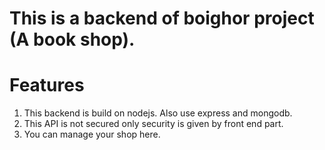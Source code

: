 # This is a backend of boighor project (A book shop).

# Features

1. This backend is build on nodejs. Also use express and mongodb.
2. This API is not secured only security is given by front end part.
3. You can manage your shop here.